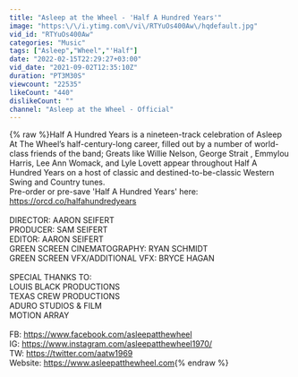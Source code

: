```yaml
---
title: "Asleep at the Wheel - 'Half A Hundred Years'"
image: "https:\/\/i.ytimg.com\/vi\/RTYuOs400Aw\/hqdefault.jpg"
vid_id: "RTYuOs400Aw"
categories: "Music"
tags: ["Asleep","Wheel","'Half"]
date: "2022-02-15T22:29:27+03:00"
vid_date: "2021-09-02T12:35:10Z"
duration: "PT3M30S"
viewcount: "22535"
likeCount: "440"
dislikeCount: ""
channel: "Asleep at the Wheel - Official"
---
```

{% raw %}Half A Hundred Years is a nineteen-track celebration of Asleep At The Wheel’s half-century-long career, filled out by a number of world-class friends of the band; Greats like Willie Nelson, George Strait , Emmylou Harris, Lee Ann Womack, and Lyle Lovett appear throughout Half A Hundred Years on a host of classic and destined-to-be-classic Western Swing and Country tunes.<br />Pre-order or pre-save 'Half A Hundred Years' here: <a rel="nofollow" target="blank" href="https://orcd.co/halfahundredyears">https://orcd.co/halfahundredyears</a><br /><br />DIRECTOR: AARON SEIFERT<br />PRODUCER: SAM SEIFERT<br />EDITOR: AARON SEIFERT<br />GREEN SCREEN CINEMATOGRAPHY: RYAN SCHMIDT<br />GREEN SCREEN VFX/ADDITIONAL VFX: BRYCE HAGAN<br /><br />SPECIAL THANKS TO:<br />LOUIS BLACK PRODUCTIONS<br />TEXAS CREW PRODUCTIONS<br />ADURO STUDIOS &amp; FILM<br />MOTION ARRAY<br /><br />FB: <a rel="nofollow" target="blank" href="https://www.facebook.com/asleepatthewheel">https://www.facebook.com/asleepatthewheel</a> <br />IG: <a rel="nofollow" target="blank" href="https://www.instagram.com/asleepatthewheel1970/">https://www.instagram.com/asleepatthewheel1970/</a><br />TW: <a rel="nofollow" target="blank" href="https://twitter.com/aatw1969">https://twitter.com/aatw1969</a> <br />Website: <a rel="nofollow" target="blank" href="https://www.asleepatthewheel.com">https://www.asleepatthewheel.com</a>{% endraw %}
